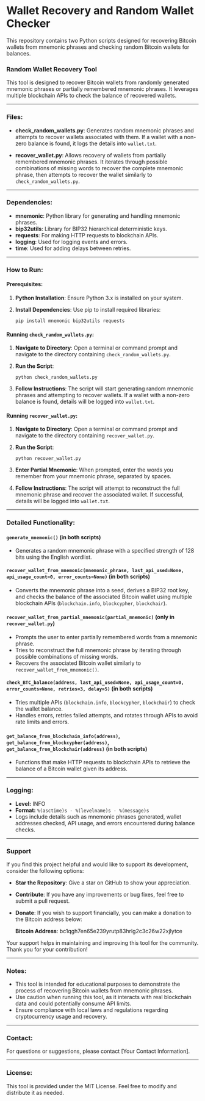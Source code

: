 # Wallet Recovery and Random Wallet Checker

This repository contains two Python scripts designed for recovering Bitcoin wallets from mnemonic phrases and checking random Bitcoin wallets for balances.

### Random Wallet Recovery Tool

This tool is designed to recover Bitcoin wallets from randomly generated mnemonic phrases or partially remembered mnemonic phrases. It leverages multiple blockchain APIs to check the balance of recovered wallets.

---

### Files:

- **check_random_wallets.py**: Generates random mnemonic phrases and attempts to recover wallets associated with them. If a wallet with a non-zero balance is found, it logs the details into `wallet.txt`.
  
- **recover_wallet.py**: Allows recovery of wallets from partially remembered mnemonic phrases. It iterates through possible combinations of missing words to recover the complete mnemonic phrase, then attempts to recover the wallet similarly to `check_random_wallets.py`.

---

### Dependencies:

- **mnemonic**: Python library for generating and handling mnemonic phrases.
- **bip32utils**: Library for BIP32 hierarchical deterministic keys.
- **requests**: For making HTTP requests to blockchain APIs.
- **logging**: Used for logging events and errors.
- **time**: Used for adding delays between retries.

---

### How to Run:

#### Prerequisites:

1. **Python Installation**: Ensure Python 3.x is installed on your system.
   
2. **Install Dependencies**: Use pip to install required libraries:
   ```
   pip install mnemonic bip32utils requests
   ```

#### Running `check_random_wallets.py`:

1. **Navigate to Directory**: Open a terminal or command prompt and navigate to the directory containing `check_random_wallets.py`.

2. **Run the Script**:
   ```
   python check_random_wallets.py
   ```

3. **Follow Instructions**: The script will start generating random mnemonic phrases and attempting to recover wallets. If a wallet with a non-zero balance is found, details will be logged into `wallet.txt`.

#### Running `recover_wallet.py`:

1. **Navigate to Directory**: Open a terminal or command prompt and navigate to the directory containing `recover_wallet.py`.

2. **Run the Script**:
   ```
   python recover_wallet.py
   ```

3. **Enter Partial Mnemonic**: When prompted, enter the words you remember from your mnemonic phrase, separated by spaces.

4. **Follow Instructions**: The script will attempt to reconstruct the full mnemonic phrase and recover the associated wallet. If successful, details will be logged into `wallet.txt`.

---

### Detailed Functionality:

#### `generate_mnemonic()` (in both scripts)

- Generates a random mnemonic phrase with a specified strength of 128 bits using the English wordlist.

#### `recover_wallet_from_mnemonic(mnemonic_phrase, last_api_used=None, api_usage_count=0, error_counts=None)` (in both scripts)

- Converts the mnemonic phrase into a seed, derives a BIP32 root key, and checks the balance of the associated Bitcoin wallet using multiple blockchain APIs (`blockchain.info`, `blockcypher`, `blockchair`).

#### `recover_wallet_from_partial_mnemonic(partial_mnemonic)` (only in `recover_wallet.py`)

- Prompts the user to enter partially remembered words from a mnemonic phrase.
- Tries to reconstruct the full mnemonic phrase by iterating through possible combinations of missing words.
- Recovers the associated Bitcoin wallet similarly to `recover_wallet_from_mnemonic()`.

#### `check_BTC_balance(address, last_api_used=None, api_usage_count=0, error_counts=None, retries=3, delay=5)` (in both scripts)

- Tries multiple APIs (`blockchain.info`, `blockcypher`, `blockchair`) to check the wallet balance.
- Handles errors, retries failed attempts, and rotates through APIs to avoid rate limits and errors.

#### `get_balance_from_blockchain_info(address)`, `get_balance_from_blockcypher(address)`, `get_balance_from_blockchair(address)` (in both scripts)

- Functions that make HTTP requests to blockchain APIs to retrieve the balance of a Bitcoin wallet given its address.

---

### Logging:

- **Level:** INFO
- **Format:** `%(asctime)s - %(levelname)s - %(message)s`
- Logs include details such as mnemonic phrases generated, wallet addresses checked, API usage, and errors encountered during balance checks.

---

### Support

If you find this project helpful and would like to support its development, consider the following options:

- **Star the Repository**: Give a star on GitHub to show your appreciation.

- **Contribute**: If you have any improvements or bug fixes, feel free to submit a pull request.

- **Donate**: If you wish to support financially, you can make a donation to the Bitcoin address below:

  **Bitcoin Address**: bc1qgh7en65e239yrutp83hrlg2c3c26w22xjlytce

Your support helps in maintaining and improving this tool for the community. Thank you for your contribution!

---

### Notes:

- This tool is intended for educational purposes to demonstrate the process of recovering Bitcoin wallets from mnemonic phrases.
- Use caution when running this tool, as it interacts with real blockchain data and could potentially consume API limits.
- Ensure compliance with local laws and regulations regarding cryptocurrency usage and recovery.

---

### Contact:

For questions or suggestions, please contact [Your Contact Information].

---

### License:

This tool is provided under the MIT License. Feel free to modify and distribute it as needed.
